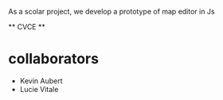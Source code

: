 As a scolar project, we develop a prototype of map editor in Js

** CVCE **

collaborators
============
 * Kevin Aubert
 * Lucie Vitale

